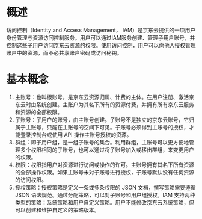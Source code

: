 # 概述
访问控制（Identity and Access Management， IAM）是京东云提供的一项用户身份管理与资源访问控制服务。用户可以通过IAM服务创建、管理子用户账号，并控制这些子用户访问京东云资源的权限。使用访问控制，用户可以向他人授权管理账户中的资源，而不必共享账户密码或访问秘钥。

# 基本概念

 1. 主账号：也叫根账号，是京东云资源归属、计费的主体。在用户注册、激活京东云时由系统创建。主账户为其名下所有的资源付费，并拥有所有京东云服务和资源的全部权限。
 2. 子账号：子用户的账号，由主账号创建。子账号不是独立的京东云账号，它归属于主账号，只能在主账号的空间下可见。子账号必须得到主账号的授权，才能登录控制台或使用 API 操作主账号授权的资源。
 3. 群组：即子用户组，是一组子账号的集合。利用群组，主账号可以更方便地管理多个权限相同的子账号，也可以通过将子账号加入或移出群组，来变更用户的权限。
 4. 权限：权限指用户对资源进行访问或操作的许可。主账号拥有其名下所有资源的全部操作权限。如果主账号未对子账号进行授权，子账号默认没有任何资源的访问权限。
 5. 授权策略：授权策略是定义一条或多条权限的 JSON 文档，撰写策略需要遵循 JSON 语法规范。通过分配策略，可以对子账号和用户组授权。IAM 
支持两种类型的策略：系统策略和用户自定义策略。用户不能修改京东云系统策略，但可以创建和维护自定义的策略版本。

